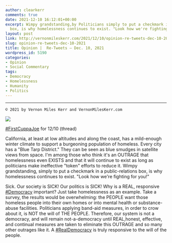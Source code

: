 ```yaml
---
author: clearkerr
comments: true
date: 2021-12-10 16:12:01+00:00
excerpt: Wimpy grandstanding,by Politicians simply to put a checkmark in a public-relations
  box, is why homelessness continues to exist. "Look how we're fighting for you!"
layout: post
link: http://vernonmileskerr.com/2021/12/10/opinion-re-tweets-dec-10-2021/
slug: opinion-re-tweets-dec-10-2021
title: Opinion |  Re-Tweets — Dec. 10, 2021
wordpress_id: 5190
categories:
- Opinion
- Social Commentary
tags:
- Democracy
- Homelessness
- Humanity
- Politics
---
```


* * *



    
    © 2021 by Vernon Miles Kerr and VernonMilesKerr.com







![](https://vernonmileskerr.files.wordpress.com/2021/12/screen-shot-2021-12-10-at-8.50.14-am.png?w=1024)





[#FirstCuppaJoe](https://twitter.com/hashtag/FirstCuppaJoe?src=hashtag_click) for 12/10 (thread)  







California, at least at low altitudes and along the coast, has a mild-enough winter climate to support a burgeoning population of homeless. Every city has a "Blue Tarp District." They can be seen as blue smudges in satellite views from space. I'm among those who think it's an OUTRAGE that homelessness even EXISTS and that it will continue to exist as long as politicians make ineffective "token" efforts to reduce it. Wimpy grandstanding, simply to put a checkmark in a public-relations box, is why homelessness continues to exist. "Look how we're fighting for you!" 







Sick. Our society is SICK! Our politics is SICK! Why is a REAL, responsive [#Democracy](https://twitter.com/hashtag/Democracy?src=hashtag_click) important? Just take homelessness as an example. Take a survey, the results would be overwhelming: the PEOPLE want those homeless people into their own homes or into mental health or substance-abuse facilities. Politicians applying band-aid measures, in order to crow about it, is NOT the will of THE PEOPLE. Therefore, our system is not a democracy, and will remain not-a-democracy until REAL,honest, effective, and continual measures are taken to eliminate this OUTRAGE and so many other outrages like it.  A [#RealDemocracy](https://twitter.com/hashtag/RealDemocracy?src=hashtag_click) is truly responsive to the will of the people.



